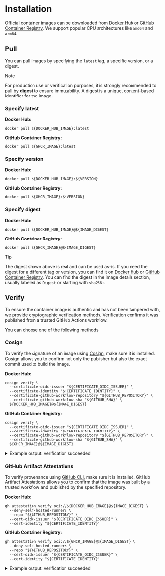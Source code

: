 # Installation

Official container images can be downloaded from [Docker Hub][docker_hub] or [GitHub Container Registry][ghcr].
We support popular CPU architectures like `amd64` and `arm64`.

## Pull

You can pull images by specifying the `latest` tag, a specific version, or a digest.

> [!NOTE]
>
> For production use or verification purposes, it is strongly recommended to pull by **digest** to ensure immutability.
> A digest is a unique, content-based identifier for the image.

### Specify latest

**Docker Hub:**

```shell
docker pull ${DOCKER_HUB_IMAGE}:latest
```

**GitHub Container Registry:**

```shell
docker pull ${GHCR_IMAGE}:latest
```

### Specify version

**Docker Hub:**

```shell
docker pull ${DOCKER_HUB_IMAGE}:${VERSION}
```

**GitHub Container Registry:**

```shell
docker pull ${GHCR_IMAGE}:${VERSION}
```

### Specify digest

**Docker Hub:**

```shell
docker pull ${DOCKER_HUB_IMAGE}@${IMAGE_DIGEST}
```

**GitHub Container Registry:**

```shell
docker pull ${GHCR_IMAGE}@${IMAGE_DIGEST}
```

> [!TIP]
>
> The digest shown above is real and can be used as-is.
> If you need the digest for a different tag or version, you can find it on [Docker Hub][docker_hub] or [GitHub Container Registry][ghcr].
> You can find the digest in the image details section, usually labeled as `Digest` or starting with `sha256:`.

## Verify

To ensure the container image is authentic and has not been tampered with, we provide cryptographic verification methods.
Verification confirms it was published from a trusted GitHub Actions workflow.

You can choose one of the following methods:

### Cosign

To verify the signature of an image using [Cosign](https://github.com/sigstore/cosign), make sure it is installed.
Cosign allows you to confirm not only the publisher but also the exact commit used to build the image.

**Docker Hub:**

```shell
cosign verify \
  --certificate-oidc-issuer "${CERTIFICATE_OIDC_ISSUER}" \
  --certificate-identity "${CERTIFICATE_IDENTITY}" \
  --certificate-github-workflow-repository "${GITHUB_REPOSITORY}" \
  --certificate-github-workflow-sha "${GITHUB_SHA}" \
  ${DOCKER_HUB_IMAGE}@${IMAGE_DIGEST}
```

**GitHub Container Registry:**

```shell
cosign verify \
  --certificate-oidc-issuer "${CERTIFICATE_OIDC_ISSUER}" \
  --certificate-identity "${CERTIFICATE_IDENTITY}" \
  --certificate-github-workflow-repository "${GITHUB_REPOSITORY}" \
  --certificate-github-workflow-sha "${GITHUB_SHA}" \
  ${GHCR_IMAGE}@${IMAGE_DIGEST}
```

<details>
<summary>Example output: verification succeeded</summary>

```shell
${COSIGN_VERIFY_SUCCEEDED}
```
</details>

### GitHub Artifact Attestations

To verify provenance using [GitHub CLI](https://cli.github.com/), make sure it is installed.
GitHub Artifact Attestations allows you to confirm that the image was built by a trusted workflow and published by the specified repository.

**Docker Hub:**

```shell
gh attestation verify oci://${DOCKER_HUB_IMAGE}@${IMAGE_DIGEST} \
  --deny-self-hosted-runners \
  --repo "${GITHUB_REPOSITORY}" \
  --cert-oidc-issuer "${CERTIFICATE_OIDC_ISSUER}" \
  --cert-identity "${CERTIFICATE_IDENTITY}"
```

**GitHub Container Registry:**

```shell
gh attestation verify oci://${GHCR_IMAGE}@${IMAGE_DIGEST} \
  --deny-self-hosted-runners \
  --repo "${GITHUB_REPOSITORY}" \
  --cert-oidc-issuer "${CERTIFICATE_OIDC_ISSUER}" \
  --cert-identity "${CERTIFICATE_IDENTITY}"
```

<details>
<summary>Example output: verification succeeded</summary>

```shell
${GH_ATTESTATION_SUCCEEDED}
```
</details>

[docker_hub]: https://hub.docker.com/r/${GITHUB_REPOSITORY_OWNER}/${NAME}
[ghcr]: https://github.com/${GITHUB_REPOSITORY}/pkgs/container/dockerfiles%2F${NAME}
